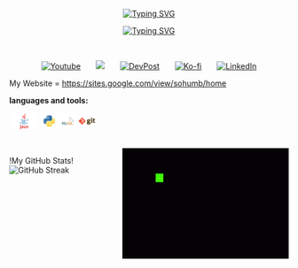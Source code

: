 <p align="center">
<a href="https://git.io/typing-svg"><img src="https://readme-typing-svg.demolab.com?font=Oswald&size=30&duration=3000&pause=500&color=17A816&center=true&vCenter=true&repeat=false&width=435&lines=THIS+IS+SOHUM+BERDIA" alt="Typing SVG" /></a>
</p>
<p align="center">
<a href="https://git.io/typing-svg"><img src="https://readme-typing-svg.demolab.com?font=Handjet&size=30&duration=4000&pause=500&center=true&vCenter=true&width=435&lines=Computer+Science+Undergraduate%2C;Research+Assistant+at+AI+Lab%2C;%26+Technical+Support+Professional;at+Arizona+State+University" alt="Typing SVG" /></a>
</p>
<br />

<p align="center">
  <a href="https://www.youtube.com/@learnill"><img width="32px" alt="Youtube" title="Youtube" src="https://github.com/Sbb02/Sbb02/blob/Sbb02-patch-1/data/images/youtube.png"/></a>
  &#8287;&#8287;&#8287;&#8287;&#8287;
  <a href="https://discord.gg/fPrdqh3Zfu" alt="Discord" title="Dev Pro Tips Discord Server"><img width="32px" src="https://i.imgur.com/OViZO8J.png"/></a>
  &#8287;&#8287;&#8287;&#8287;&#8287;
  <a href="https://devpost.com/ssberdia"><img width="32px" alt="DevPost" title="ssberdia DevPost" src="https://github.com/Sbb02/Sbb02/blob/Sbb02-patch-1/data/images/groupme.png"></a>
  &#8287;&#8287;&#8287;&#8287;&#8287;
  <a href="https://www.paypal.me/sbbsells"><img width="32px" alt="Ko-fi" title="Buy me a coffee" src="https://i.imgur.com/PpLeD3K.png"/></a>
  &#8287;&#8287;&#8287;&#8287;&#8287;
  <a href="https://www.linkedin.com/in/sohum-berdia/"><img width="32px" alt="LinkedIn" title="LinkedIn" src="https://github.com/Sbb02/Sbb02/blob/Sbb02-patch-1/data/images/linkedin.png"/></a>
</p>

My Website = https://sites.google.com/view/sohumb/home
  

**languages and tools:**  

<code><img height="30" src="https://github.com/Sbb02/Sbb02/blob/main/data/image_2022-10-18_010441367.png"></code>
<code><img height="30" src="https://raw.githubusercontent.com/github/explore/80688e429a7d4ef2fca1e82350fe8e3517d3494d/topics/python/python.png"></code>
<code><img height="30" src="https://raw.githubusercontent.com/github/explore/80688e429a7d4ef2fca1e82350fe8e3517d3494d/topics/mysql/mysql.png"></code>
<code><img height="30" src="https://raw.githubusercontent.com/github/explore/80688e429a7d4ef2fca1e82350fe8e3517d3494d/topics/git/git.png"></code>

<br>
<img align="right" alt="GIF" src="https://github.com/Sbb02/Sbb02/blob/main/data/code-coding.gif" width="300" height="200" />
<!--END_SECTION:waka-->

!My GitHub Stats!
<br />
![GitHub Streak](https://github-readme-streak-stats.herokuapp.com?user=Sbb02&theme=nightowl)
